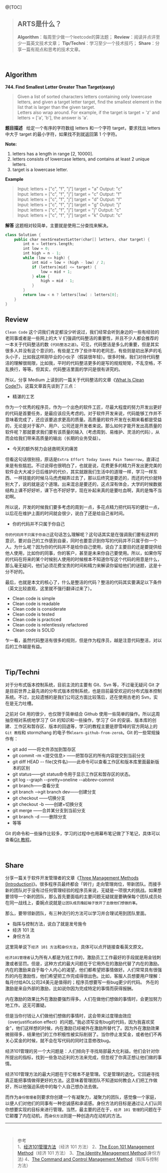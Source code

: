 @[TOC]
> ## ARTS是什么？
> **Algorithm**：每周至少做一个leetcode的算法题；
> **Review**：阅读并点评至少一篇英文技术文章；
> **Tip/Techni**：学习至少一个技术技巧；
> **Share**：分享一篇有观点和思考的技术文章。

<br>


## Algorithm
**744. Find Smallest Letter Greater Than Target(easy)**


> Given a list of sorted characters letters containing only lowercase letters, and given a target letter target, find the smallest element in the list that is larger than the given target.<br>
> Letters also wrap around. For example, if the target is target = 'z' and letters = ['a', 'b'], the answer is 'a'.

**题目描述** &nbsp;&nbsp;给定一个有序的字符数组 letters 和一个字符 target，要求找出 letters 中大于 target 的最小字符，如果找不到就返回第 1 个字符。

**Note:**

 1. letters has a length in range [2, 10000].
 2.  letters consists of lowercase letters, and contains at least 2 unique letters. 
 3. target is a lowercase letter. 

**Example**

> Input: 
> letters = ["c", "f", "j"] 
> target = "a" Output: "c"
> <br>
> Input: 
> letters = ["c", "f", "j"] 
> target = "c" Output: "f"
> <br>
> Input: 
> letters = ["c", "f", "j"] 
> target = "d" Output: "f"
> <br>
> Input:
>  letters = ["c", "f", "j"] 
>  target = "g" Output: "j"
> <br>
> Input: 
> letters = ["c", "f", "j"]
>  target = "j" Output: "c"
> <br>
> Input: 
> letters = ["c", "f", "j"] 
> target = "k" Output: "c"

**解答**
这题相对较简单，主要就是使用二分查找来解决。

```swift
class Solution {
    public char nextGreatestLetter(char[] letters, char target) {
        int n = letters.length;
        int low = 0;
        int high = n - 1;
        while (low <= high) {
            int mid = low + (high - low) / 2;
            if (letters[mid] <= target) {
                low = mid + 1;
            } else {
                high = mid - 1;
            }
        }
        return low < n ? letters[low] : letters[0];
    }
}
```



## Review
`Clean Code` 这个词我们肯定都没少听说过，我们经常会听到身边的一些有经验的老同事或者是一些网上的大 V 们强调代码整洁的重要性，并且不少人都会推荐的一本关于代码整洁的数`《代码整洁之道》`。可见，代码整洁是多么的重要，但是其实很多人并没有这个意识的，有些是工作了些许年的老同志，有些则是初出茅庐的毛头小子，比如我这样刚毕业的小伙子（假装很年轻）。很多时候，我们对待代码整洁的理解很局限，比如我，平时的代码整洁更多的是写的规规矩矩，不乱空格，不乱换行，等等。但其实，代码整洁里面的学问是很有讲究的。

所以，分享 Medium 上读到的一篇关于代码整洁的文章《[What Is Clean Code?](https://medium.com/s/story/reflections-on-clean-code-8c9b683277ca)》。这篇文章首先谈到了三点：

 - 精湛的工艺

作为一个优秀的程序员，作为一个出色的软件工匠，尽最大程度的努力开发出更好的代码是首要任务，是最应该应先考虑的。对于软件开发来说，代码能够工作并不意味着完成了，还应该要追求更高的质量。高质量的软件开发在长期来看都是受益的，无论是对于客户、用户、公司还是开发者来说。那么如何才能开发出高质量的软件呢？那就要求我们要有该质量的输入（考虑周到、易维护、灵活的代码），从而会给我们带来高质量的输出（长期的业务受益）。

 - 今天的额外努力会拯救明天的痛苦

 但看这句话很别扭，原话是`Extra Effort Today Saves Pain Tomorrow`，直译过来是有些尴尬。不过说得也很明白了，也就是说，花费更多的精力开发出更完美的软件会大大减少日后维护的代价，其实就跟我们生活中的道理一样，学习一样东西、一样技能的时候马马虎虎糊弄过去了，那以后终究是要还的，而还的代价就特别大了，说的就是这个道理。出来混总是要还的，这点深有体会，大学的时候数据结构上课不好好听，课下也不好好学，现在补起来真的是要吐血啊，真的是悔不当初啊。

所以说，开发的时候我们要多考虑的周到一点，多花点精力把代码写的健壮一点，以后花在维护上面的时间就会很少，说白了还是给自己省时间。

- 你的代码并不只属于你自己

`你的代码并不只属于你自己`这句话怎么理解呢？这句话其实是在强调我们要有这样的意识，要对自己的工作感到自豪，同时也要意识到你写的代码并不只属于你一个人。为什么呢？因为你的代码并不是给你自己使用，说白了主要目的还是要提供给他人使用，比如你的同事，你的客户，甚至是未来你自己要使用。所以，如果你写的代码在将来的某个时候别人使用的时候根本不知道你写这个代码的用意是什么，那么毫无疑问，他们必须花费宝贵的时间和精力来解读你留给他们的谜题，这是十分不好的。

最后，也就是本文的核心了，什么是整洁的代码？整洁的代码其实要满足以下条件（英文比较直观，这里就不强行翻译过来了）。

 - Clean code is simple
 - Clean code is readable
 - Clean code is considerate
 - Clean code is tested
 - Clean code is practiced
 - Clean code is relentlessly refactored
 - Clean code is SOLID

乍一看，虽然代码整洁有很多的规则，但是作为程序员，越是注意代码整洁，对以后的工作越是有益。

<br>

## Tip/Techni

对于分布式版本控制系统，目前主流的主要有 Git、Svn 等，不过毫无疑问 Git 才是目前世界上最先进的分布式版本控制系统，也是目前最受欢迎的分布式版本控制系统。不过，比较遗憾的是我们公司这方面比较落后，还在使用古老的 Svn，实在是无力吐槽。

之前对 Git 用的很少，也仅限于简单结合 Github 使用一些简单的操作。所以这周抽空相对系统地学习了 Git 的知识和一些操作，学习了 Git 的安装、版本库的创建、工作区和暂存区、版本的回退等，学习的教程主要是廖雪峰的官方网站上的 `Git 教程`和 stormzhang 的电子书`《learn-github-from-zero》`。Git 的一些常规操作有：

 - git add <file> ——将文件添加到暂存区
 - git commit -m <提交信息> ——把暂存区的所有内容提交到当前分支
 - git diff HEAD -- file(文件名)——此命令可以查看工作区和版本库里面最新版本的区别
 - git status——git status命令用于显示工作区和暂存区的状态。
 - git log --graph --pretty=oneline --abbrev-commit
- git branch——查看分支
- git branch <name>——>git branch dev——创建分支
- git checkout <name>——切换分支
- git checkout -b <name>——创建+切换分支
- git merge <name>——合并某分支到当前分支
- git branch -d <name>——删除分支
- 等等

Git 的命令和一些操作比较多，学习的过程中也用幕布笔记做了下笔记，具体可以查看[Git 教程](https://mubu.com/doc/3SHLGZuCdk)。

<br>

## Share

分享一篇关于软件开发管理者的文章《[Three Management Methods (Introduction)](https://www.joelonsoftware.com/2006/08/07/three-management-methods-introduction/)》。很多程序员最终都会「转行」走向管理岗位，带新团队。而接手新的团队对于没有过任何管理经验的程序员来说，无疑是一项很大的挑战。如果想要领导一个新的团队，那么首先要面临的主要问题无疑就是要确保每个团队成员处在同一战线上，委婉点说就是`让团队成员撸起袖子放开了去做他们想做的事`。

那么，要带领新团队，有三种流行的方法可以学习并合理试用到团队里面。

 - 指挥与控制方法，说白了就是发号施令
 - 经济 101 法
 - 身份方法

这里简单说下`经济 101 方法`和`身份方法`，具体可以点开链接查看英文原文。

`经济101管理者`认为所有人都是为钱工作的，激励员工工作最好的手段就是用金钱刺激或者惩罚。但是，这种方式的最大问题在于它用外在的激励代替了内在的激励。内在的激励来自于每个人内心的渴望，他们都希望把事情做好。人们常常具有很强烈的内在激励性，他们希望把工作完成得很出色。比如，客服人员想要用户理解：每月付给AOL公司24美元是值得的；程序员想要写一些bug更少的代码。 外在的激励是来自外部的激励，比如说你因为完成特定的事情而获得报酬。 

内在激励的效果比外在激励要强烈得多。人们在做他们想做的事情时，会更加努力地工作。这无可置疑。 

但是当你付钱让人们做他们想做的事情时，这会带来过度理由效应（overjustification effect）的问题。”我必须写没有bug的代码，因为我喜欢奖金”，他们这样想的时候，内在激励已经被外在激励所替代了。因为外在激励效果微弱得多，结果他们的工作积极性被实际削弱了。当你停止发奖金，或者他们不再关心奖金的时候，就不会在写代码的同时注意修改bug。

经济101管理的另一个大问题是：人们倾向于寻找局部最大化利益。他们会针对你所提出的指标，找到一些急功近利的方法来完成，但忽视了你真正想让他们做的事情。

经济101管理方法的最大问题在于它根本不是管理。它是管理的退化。它回避寻找真正能把事情做得更好的方法。这意味着管理团队不知道如何教会人们把工作做好，所以他强迫系统中的每个人自己想办法去做。

而作为`身份管理者`则要求你创建一个有凝聚力，凝聚力的团队，感觉像一个家庭，以便人们对他们的同事有一种忠诚感和承诺感。身份方法的目标是通过让人们认同你想要实现的目标来进行管理。当然，最主要的还在于，`经济 101 管理`的问题在于它颠覆了内在动机，而`身份方法`则是一种创造内在动机的方法。
<br>

---
<br>

> 参考<br>
> 1、[经济101管理方法](https://www.douban.com/group/topic/1371781/)（经济 101 方法）
>2、[The Econ 101 Management Method](https://www.joelonsoftware.com/2006/08/09/the-econ-101-management-method/)（经济 101 方法）
> 3、[The Identity Management Method](https://www.joelonsoftware.com/2006/08/10/the-identity-management-method/)(身份方法)
> 4、[The Command and Control Management Method](https://www.joelonsoftware.com/2006/08/08/the-command-and-control-management-method/)（指挥与控制方法）
